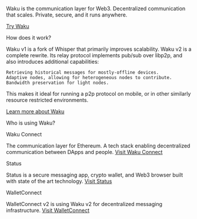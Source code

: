 Waku is the communication layer for Web3. Decentralized communication that scales. 
Private, secure, and it runs anywhere.

[Try Waku](https://waku.org/node)


How does it work?

Waku v1 is a fork of Whisper that primarily improves scalability.
Waku v2 is a complete rewrite. Its relay protocol implements pub/sub over libp2p, and also introduces additional capabilities:

    Retrieving historical messages for mostly-offline devices.
    Adaptive nodes, allowing for heterogeneous nodes to contribute.
    Bandwidth preservation for light nodes.

This makes it ideal for running a p2p protocol on mobile, or in other similarly resource restricted environments.

[Learn more about Waku](https://waku.org/about)

Who is using Waku?


Waku Connect

The communication layer for Ethereum. 
A tech stack enabling decentralized communication between DApps and people.
[Visit Waku Connect](https://wakuconnect.dev/)


Status

Status is a secure messaging app, crypto wallet, and Web3 browser built with state of the art technology.
[Visit Status](https://status.im/)



WalletConnect

WalletConnect v2 is using Waku v2 for decentralized messaging infrastructure.
[Visit WalletConnect](https://walletconnect.com/)

